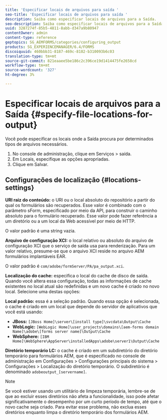 ```yaml
---
title: 'Especificar locais de arquivos para saída '
seo-title: 'Especificar locais de arquivos para saída '
description: Saiba como especificar locais de arquivos para a Saída.
seo-description: Saiba como especificar locais de arquivos para a Saída.
uuid: 3287274f-85b5-4811-8abb-d347a9b80947
contentOwner: admin
content-type: reference
geptopics: SG_AEMFORMS/categories/configuring_output
products: SG_EXPERIENCEMANAGER/6.4/FORMS
discoiquuid: 460bbb31-8187-469c-8102-b310093b6c03
translation-type: tm+mt
source-git-commit: 821eaaee5be186c2c396ce19d1414475fe2658cd
workflow-type: tm+mt
source-wordcount: '327'
ht-degree: 3%

---
```



# Especificar locais de arquivos para a Saída {#specify-file-locations-for-output}

Você pode especificar os locais onde a Saída procura por determinados tipos de arquivos necessários.

1. No console de administração, clique em Serviços > saída.
1. Em Locais, especifique as opções apropriadas.
1. Clique em Salvar.

## Configurações de localização {#locations-settings}

**URI raiz do conteúdo:** o URI ou o local absoluto do repositório a partir do qual os formulários são recuperados. Esse valor é combinado com o parâmetro sForm, especificado por meio da API, para construir o caminho absoluto para o formulário recuperado. Esse valor pode fazer referência a um diretório ou a um local da Web acessível por meio de HTTP.

O valor padrão é uma string vazia.

**Arquivo de configuração XCI:** o local relativo ou absoluto do arquivo de configuração XCI que o serviço de saída usa para renderização. Para um valor relativo, presume-se que o arquivo XCI reside no arquivo AEM formulários implantáveis EAR.

O valor padrão é `com/adobe/formServer/PA/pa_output.xci`.

**Localização do cache:** especifica o local do cache de disco de saída. Quando você altera essa configuração, todas as informações de cache existentes no local atual são redefinidas e um novo cache é criado no novo local. Selecione uma destas opções:

**Local padrão:** essa é a seleção padrão. Quando essa opção é selecionada, o cache é criado em um local que depende do servidor de aplicativos que você está usando:

* **JBoss:** `[JBoss Home]\server\[install type]\svcdata\Output\Cache`
* **WebLogic:** `[WebLogic Home]\user_projects\domains\[aem-forms domain Name]\adobe\[forms server name]\Output\Cache`
* **WebSphere:** `[IBM Home]\WebSphere\AppServer\installedApps\adobe\server1\Output\Cache`

**Diretório temporário LC:** o cache é criado em um subdiretório do diretório temporário para formulários AEM, que é especificado no console de administração em Configurações > Configurações principais do sistema > Configurações > Localização do diretório temporário. O subdiretório é denominado `adobeoutput_[servername]`.

>[!NOTE]
>
>Se você estiver usando um utilitário de limpeza temporária, lembre-se de que ao excluir esses diretórios não afeta a funcionalidade, isso pode afetar significativamente o desempenho por um curto período de tempo, até que o novo cache seja criado. Para evitar esse problema, não exclua esses diretórios enquanto limpa o diretório temporário dos formulários AEM.

